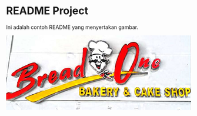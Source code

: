 # README Project

Ini adalah contoh README yang menyertakan gambar.

![Logo Project](images/fav.jpg)
